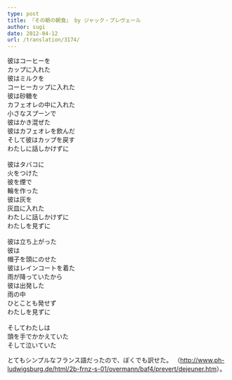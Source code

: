 ```yaml
---
type: post
title: 『その朝の朝食』 by ジャック・プレヴェール
author: sugi
date: 2012-04-12
url: /translation/3174/
---
```

<pre>彼はコーヒーを
カップに入れた
彼はミルクを
コーヒーカップに入れた
彼は砂糖を
カフェオレの中に入れた
小さなスプーンで
彼はかき混ぜた
彼はカフェオレを飲んだ
そして彼はカップを戻す
わたしに話しかけずに

彼はタバコに
火をつけた
彼を煙で
輪を作った
彼は灰を
灰皿に入れた
わたしに話しかけずに
わたしを見ずに

彼は立ち上がった
彼は
帽子を頭にのせた
彼はレインコートを着た
雨が降っていたから
彼は出発した
雨の中
ひとことも発せず
わたしを見ずに

そしてわたしは
頭を手でかかえていた
そして泣いていた
</pre>

とてもシンプルなフランス語だったので、ぼくでも訳せた。 （<a href="http://www.ph-ludwigsburg.de/html/2b-frnz-s-01/overmann/baf4/prevert/dejeuner.htm" onclick="_gaq.push(['_trackEvent', 'outbound-article', 'http://www.ph-ludwigsburg.de/html/2b-frnz-s-01/overmann/baf4/prevert/dejeuner.htm', 'http://www.ph-ludwigsburg.de/html/2b-frnz-s-01/overmann/baf4/prevert/dejeuner.htm']);" >http://www.ph-ludwigsburg.de/html/2b-frnz-s-01/overmann/baf4/prevert/dejeuner.htm</a>）。
